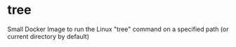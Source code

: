 # tree
Small Docker Image to run the Linux "tree" command on a specified path (or current directory by default)
